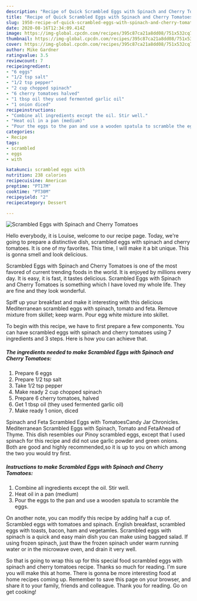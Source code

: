 ```yaml
---
description: "Recipe of Quick Scrambled Eggs with Spinach and Cherry Tomatoes"
title: "Recipe of Quick Scrambled Eggs with Spinach and Cherry Tomatoes"
slug: 1950-recipe-of-quick-scrambled-eggs-with-spinach-and-cherry-tomatoes
date: 2020-08-16T12:34:09.414Z
image: https://img-global.cpcdn.com/recipes/395c87ca21a8dd08/751x532cq70/scrambled-eggs-with-spinach-and-cherry-tomatoes-recipe-main-photo.jpg
thumbnail: https://img-global.cpcdn.com/recipes/395c87ca21a8dd08/751x532cq70/scrambled-eggs-with-spinach-and-cherry-tomatoes-recipe-main-photo.jpg
cover: https://img-global.cpcdn.com/recipes/395c87ca21a8dd08/751x532cq70/scrambled-eggs-with-spinach-and-cherry-tomatoes-recipe-main-photo.jpg
author: Mike Gardner
ratingvalue: 3.5
reviewcount: 7
recipeingredient:
- "6 eggs"
- "1/2 tsp salt"
- "1/2 tsp pepper"
- "2 cup chopped spinach"
- "6 cherry tomatoes halved"
- "1 tbsp oil they used fermented garlic oil"
- "1 onion diced"
recipeinstructions:
- "Combine all ingredients except the oil. Stir well."
- "Heat oil in a pan (medium)"
- "Pour the eggs to the pan and use a wooden spatula to scramble the eggs."
categories:
- Recipe
tags:
- scrambled
- eggs
- with

katakunci: scrambled eggs with 
nutrition: 238 calories
recipecuisine: American
preptime: "PT17M"
cooktime: "PT30M"
recipeyield: "2"
recipecategory: Dessert

---
```



![Scrambled Eggs with Spinach and Cherry Tomatoes](https://img-global.cpcdn.com/recipes/395c87ca21a8dd08/751x532cq70/scrambled-eggs-with-spinach-and-cherry-tomatoes-recipe-main-photo.jpg)

Hello everybody, it is Louise, welcome to our recipe page. Today, we're going to prepare a distinctive dish, scrambled eggs with spinach and cherry tomatoes. It is one of my favorites. This time, I will make it a bit unique. This is gonna smell and look delicious.

Scrambled Eggs with Spinach and Cherry Tomatoes is one of the most favored of current trending foods in the world. It is enjoyed by millions every day. It is easy, it is fast, it tastes delicious. Scrambled Eggs with Spinach and Cherry Tomatoes is something which I have loved my whole life. They are fine and they look wonderful.

Spiff up your breakfast and make it interesting with this delicious Mediterranean scrambled eggs with spinach, tomato and feta. Remove mixture from skillet; keep warm. Pour egg white mixture into skillet.


To begin with this recipe, we have to first prepare a few components. You can have scrambled eggs with spinach and cherry tomatoes using 7 ingredients and 3 steps. Here is how you can achieve that.

<!--inarticleads1-->

##### The ingredients needed to make Scrambled Eggs with Spinach and Cherry Tomatoes:

1. Prepare 6 eggs
1. Prepare 1/2 tsp salt
1. Take 1/2 tsp pepper
1. Make ready 2 cup chopped spinach
1. Prepare 6 cherry tomatoes, halved
1. Get 1 tbsp oil (they used fermented garlic oil)
1. Make ready 1 onion, diced


Spinach and Feta Scrambled Eggs with TomatoesCandy Jar Chronicles. Mediterranean Scrambled Eggs with Spinach, Tomato and FetaAhead of Thyme. This dish resembles our Pinoy scrambled eggs, except that I used spinach for this recipe and did not use garlic powder and green onions. Both are good and highly recommended,so it is up to you on which among the two you would try first. 

<!--inarticleads2-->

##### Instructions to make Scrambled Eggs with Spinach and Cherry Tomatoes:

1. Combine all ingredients except the oil. Stir well.
1. Heat oil in a pan (medium)
1. Pour the eggs to the pan and use a wooden spatula to scramble the eggs.


On another note, you can modify this recipe by adding half a cup of. Scrambled eggs with tomatoes and spinach. English breakfast, scrambled eggs with toasts, bacon, ham and vegetamles. Scrambled eggs with spinach is a quick and easy main dish you can make using bagged salad. If using frozen spinach, just thaw the frozen spinach under warm running water or in the microwave oven, and drain it very well. 

So that is going to wrap this up for this special food scrambled eggs with spinach and cherry tomatoes recipe. Thanks so much for reading. I'm sure you will make this at home. There is gonna be more interesting food at home recipes coming up. Remember to save this page on your browser, and share it to your family, friends and colleague. Thank you for reading. Go on get cooking!
